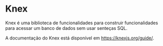 # Knex #

>
Knex é uma biblioteca de funcionalidades para construir funcionalidades 
para acessar um banco de dados sem usar senteças SQL.
>
>
A documentação do Knex está disponível em https://knexjs.org/guide/.
>

